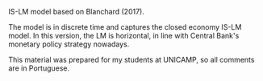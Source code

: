 IS-LM model based on Blanchard (2017).

The model is in discrete time and captures the closed economy IS-LM model. In this version, the LM is horizontal, in line with Central Bank's monetary policy strategy nowadays. 

This material was prepared for my students at UNICAMP, so all comments are in Portuguese. 
